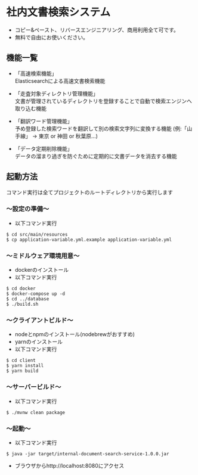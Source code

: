 # 社内文書検索システム
* コピー&ペースト、リバースエンジニアリング、商用利用全て可です。
* 無料で自由にお使いください。

## 機能一覧
* 「高速検索機能」  
Elasticsearchによる高速文書検索機能

* 「走査対象ディレクトリ管理機能」  
文書が管理されているディレクトリを登録することで自動で検索エンジンへ取り込む機能

* 「翻訳ワード管理機能」  
予め登録した検索ワードを翻訳して別の検索文字列に変換する機能
(例:「山手線」 → 東京 or 神田 or 秋葉原...)

* 「データ定期削除機能」  
データの溜まり過ぎを防ぐために定期的に文書データを消去する機能

## 起動方法
コマンド実行は全てプロジェクトのルートディレクトリから実行します

### 〜設定の準備〜
* 以下コマンド実行

```
$ cd src/main/resources
$ cp application-variable.yml.example application-variable.yml
```

### 〜ミドルウェア環境用意〜
* dockerのインストール
* 以下コマンド実行

```
$ cd docker
$ docker-compose up -d
$ cd ../database
$ ./build.sh
```

### 〜クライアントビルド〜
* nodeとnpmのインストール(nodebrewがおすすめ)
* yarnのインストール
* 以下コマンド実行

```
$ cd client
$ yarn install
$ yarn build
```

### 〜サーバービルド〜
* 以下コマンド実行

```
$ ./mvnw clean package
```

### 〜起動〜
* 以下コマンド実行

```
$ java -jar target/internal-document-search-service-1.0.0.jar
```

* ブラウザからhttp://localhost:8080にアクセス
